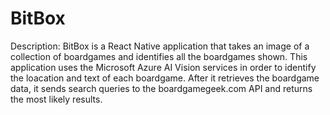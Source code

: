 # BitBox

Description: BitBox is a React Native application that takes an image of a collection of boardgames and identifies all the boardgames shown. This application uses the Microsoft Azure AI Vision services in order to identify the loacation and text of each boardgame. After it retrieves the boardgame data, it sends search queries to the boardgamegeek.com API and returns the most likely results.

